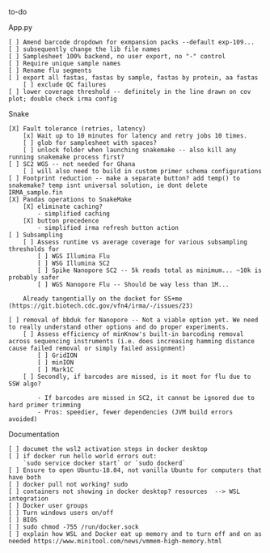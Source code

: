 to-do

App.py

    [ ] Amend barcode dropdown for exmpansion packs --default exp-109...
    [ ] subsequently change the lib file names
    [ ] Samplesheet 100% backend, no user export, no "-" control
    [ ] Require unique sample names
    [ ] Rename flu segments
    [ ] export all fastas, fastas by sample, fastas by protein, aa fastas
        [ ] exclude QC failures
    [ ] lower coverage threshold -- definitely in the line drawn on cov plot; double check irma config
Snake

    [X] Fault tolerance (retries, latency)
        [x] Wait up to 10 minutes for latency and retry jobs 10 times.
        [ ] glob for samplesheet with spaces?
        [ ] unlock folder when launching snakemake -- also kill any running snakemake process first?
    [ ] SC2 WGS -- not needed for Ghana
        [ ] will also need to build in custom primer schema configurations
    [ ] Footprint reduction -- make a separate button? add temp() to snakemake? temp isnt universal solution, ie dont delete IRMA_sample.fin
    [X] Pandas operations to SnakeMake
	    [X] eliminate caching?
            - simplified caching
	    [X] button precedence
            - simplified irma refresh button action
    [ ] Subsampling
        [ ] Assess runtime vs average coverage for various subsampling thresholds for
	        [ ] WGS Illumina Flu
	        [ ] WSG Illumina SC2
	        [ ] Spike Nanopore SC2 -- 5k reads total as minimum... ~10k is probably safer 
	        [ ] WGS Nanopore Flu -- Should be way less than 1M... 
	    
        Already tangentially on the docket for SS+me (https://git.biotech.cdc.gov/vfn4/irma/-/issues/23)

    [ ] removal of bbduk for Nanopore -- Not a viable option yet. We need to really understand other options and do proper experiments.
	    [ ] Assess efficiency of minKnow's built-in barcoding removal across sequencing instruments (i.e. does increasing hamming distance cause failed removal or simply failed assignment)
		    [ ] GridION
		    [ ] minION
		    [ ] Mark1C
	    [ ] Secondly, if barcodes are missed, is it moot for flu due to SSW algo?
	    
            - If barcodes are missed in SC2, it cannot be ignored due to hard primer trimming
	        - Pros: speedier, fewer dependencies (JVM build errors avoided)

Documentation

    [ ] documet the wsl2 activation steps in docker desktop
    [ ] if docker run hello world errors out:
        `sudo service docker start` or `sudo dockerd`
    [ ] Ensure to open Ubuntu-18.04, not vanilla Ubuntu for computers that have both
    [ ] docker pull not working? sudo
    [ ] containers not showing in docker desktop? resources  --> WSL integration 
    [ ] Docker user groups
    [ ] Turn windows users on/off
    [ ] BIOS
    [ ] sudo chmod -755 /run/docker.sock
    [ ] explain how WSL and Docker eat up memory and to turn off and on as needed https://www.minitool.com/news/vmmem-high-memory.html 

